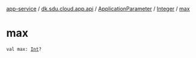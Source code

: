 [app-service](../../../index.md) / [dk.sdu.cloud.app.api](../../index.md) / [ApplicationParameter](../index.md) / [Integer](index.md) / [max](./max.md)

# max

`val max: `[`Int`](https://kotlinlang.org/api/latest/jvm/stdlib/kotlin/-int/index.html)`?`